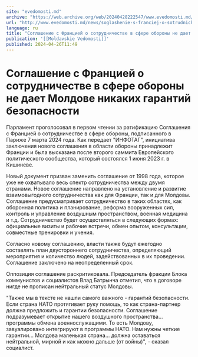 ```yaml
---
site: "evedomosti.md"
archive: "https://web.archive.org/web/20240428222547/www.evedomosti.md/news/soglashenie-s-franciej-o-sotrudnichestve-v-sfere-oborony-ne"
url: "http://www.evedomosti.md/news/soglashenie-s-franciej-o-sotrudnichestve-v-sfere-oborony-ne"
language: ru
title: "Соглашение с Францией о сотрудничестве в сфере обороны не дает Молдове никаких гарантий безопасности"
publication: '[[Moldavskie Vedomosti]]'
published: 2024-04-26T11:49
---
```


# Соглашение с Францией о сотрудничестве в сфере обороны не дает Молдове никаких гарантий безопасности

Парламент проголосовал в первом чтении за ратификацию Соглашения с Францией о сотрудничестве в сфере обороны, подписанного в Париже 7 марта 2024 года. Как передает "ИНФОТАГ", инициатива заключения нового соглашения в области обороны принадлежит Франции и была высказана после второго саммита Европейского политического сообщества, который состоялся 1 июня 2023 г. в Кишиневе.

Новый документ призван заменить соглашение от 1998 года, которое уже не охватывало весь спектр сотрудничества между двумя странами. Новое соглашение направлено на установление и развитие взаимовыгодного сотрудничества как для Франции, так и для Молдовы. Соглашение предусматривает сотрудничество в таких областях, как оборонная политика и планирование, реформа вооруженных сил, контроль и управление воздушным пространством, военная медицина и т.д. Сотрудничество будет осуществляться в следующих формах: официальные визиты и рабочие встречи, обмен опытом, консультации, совместные тренировки и учения.

Согласно новому соглашению, власти также будут ежегодно составлять план двустороннего сотрудничества, определяющий мероприятия и количество людей, задействованных в их проведении. Соглашение заключено на неопределенный срок.

Оппозиция соглашение раскритиковала. Председатель фракции Блока коммунистов и социалистов Влад Батрынча отметил, что в договоре нигде не прописан нейтральный статус Молдовы.

"Также мы в тексте не нашли самого важного - гарантий безопасности. Если страна НАТО протягивает руку помощь, то как страна-партнер должна предложить и гарантии безопасности. Соглашение подразумевает открытие нашего воздушного пространства... программы обмена военнослужащими. То есть Молдову, завуалировано интегрируют в программы НАТО. Нам нужны четкие гарантии... Молдова маленькая страна... должна оставаться нейтральной, мирной и как можно дальше (от войны)", - сказал социалист.